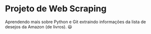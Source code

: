 # Projeto de Web Scraping
Aprendendo mais sobre Python e Git extraindo informações da lista de desejos da Amazon (de livros). 😃
